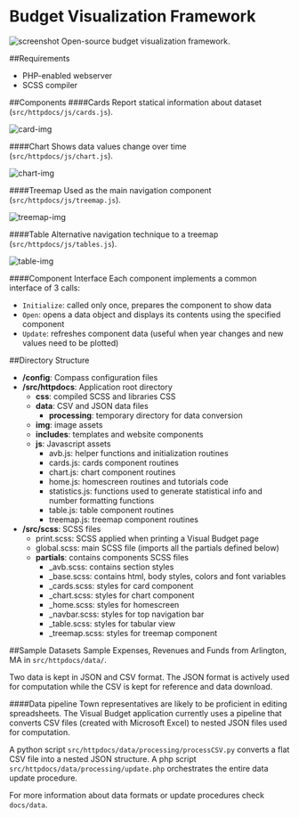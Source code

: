 Budget Visualization Framework
========
![screenshot](https://raw.github.com/goinvo/Visual-Town-Budget/develop/docs/img/example_screenshot.png)
Open-source budget visualization framework.

##Requirements
* PHP-enabled webserver
* SCSS compiler

##Components
####Cards
Report statical information about dataset (`src/httpdocs/js/cards.js`).

![card-img](https://raw.github.com/goinvo/Visual-Town-Budget/develop/docs/img/cards.png)

####Chart
Shows data values change over time (`src/httpdocs/js/chart.js`).

![chart-img](https://raw.github.com/goinvo/Visual-Town-Budget/develop/docs/img/chart.png)


####Treemap
Used as the main navigation component (`src/httpdocs/js/treemap.js`).

![treemap-img](https://raw.github.com/goinvo/Visual-Town-Budget/develop/docs/img/treemap.png)

####Table
Alternative navigation technique to a treemap (`src/httpdocs/js/tables.js`).

![table-img](https://raw.github.com/goinvo/Visual-Town-Budget/develop/docs/img/table.png)

####Component Interface
Each component implements a common interface of 3 calls:

* `Initialize`: called only once, prepares the component to show data
* `Open`: opens a data object and displays its contents using the specified component
* `Update`: refreshes component data (useful when year changes and new values need to be plotted)

##Directory Structure
* **/config**: Compass configuration files
* **/src/httpdocs**: Application root directory
	*	**css**: compiled SCSS and libraries CSS
	*	**data**: CSV and JSON data files
		*	**processing**:	temporary directory for data conversion
	*	**img**: image assets
	*	**includes**: templates and website components
	*	**js**:	Javascript assets
		*	avb.js: helper functions and initialization routines
		*	cards.js: cards component routines
		*	chart.js: chart component routines
		*	home.js: homescreen routines and tutorials code
		*	statistics.js: functions used to generate statistical info and number formatting functions
		* 	table.js: table component routines
		*	treemap.js: treemap component routines
* **/src/scss**: SCSS files
	*	print.scss:  SCSS applied when printing a Visual Budget page
	*	global.scss: main SCSS file (imports all the partials defined below)
	*	**partials**: contains components SCSS files
		*	_avb.scss: contains section styles
		* 	_base.scss: contains html, body styles, colors and font variables
		*	_cards.scss: styles for card component
		*	_chart.scss: styles for chart component
		*	_home.scss: styles for homescreen
		*	_navbar.scss: styles for top navigation bar
		*	_table.scss: styles for tabular view
		*	_treemap.scss: styles for treemap component

##Sample Datasets
Sample Expenses, Revenues and Funds from Arlington, MA in `src/httpdocs/data/`.

Two data is kept in JSON and CSV format. The JSON format is actively used for computation while the CSV is kept for reference and data download.

####Data pipeline
Town representatives are likely to be proficient in editing spreadsheets. The Visual Budget application currently uses a pipeline that converts CSV files (created with Microsoft Excel) to nested JSON files used for computation.

A python script `src/httpdocs/data/processing/processCSV.py` converts a flat CSV file into a nested JSON structure. A php script `src/httpdocs/data/processing/update.php` orchestrates the entire data update procedure.

For more information about data formats or update procedures check `docs/data`.
